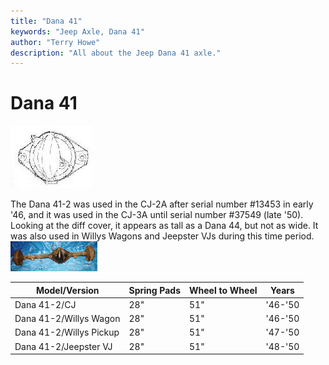 ```yaml
---
title: "Dana 41"
keywords: "Jeep Axle, Dana 41"
author: "Terry Howe"
description: "All about the Jeep Dana 41 axle."
---
```

# Dana 41

[![Dana 41 diff cover](../../img/axle/bwd41_.jpg)](../../img/axle/bwd41.jpg)   

The Dana 41-2 was used in the CJ-2A after serial number #13453 in early '46, and it was used in the CJ-3A until serial number #37549 (late '50). Looking at the diff cover, it appears as tall as a Dana 44, but not as wide. It was also used in Willys Wagons and Jeepster VJs during this time period. [![Dana 41 '46-'50 CJ](../../img/axle/d41_.jpg)](../../img/axle/d41.jpg)  

| Model/Version           | Spring Pads | Wheel to Wheel | Years   |
|-------------------------|-------------|----------------|---------|
| Dana 41-2/CJ            | 28"         | 51"            | '46-'50 |
| Dana 41-2/Willys Wagon  | 28"         | 51"            | '46-'50 |
| Dana 41-2/Willys Pickup | 28"         | 51"            | '47-'50 |
| Dana 41-2/Jeepster VJ   | 28"         | 51"            | '48-'50 |